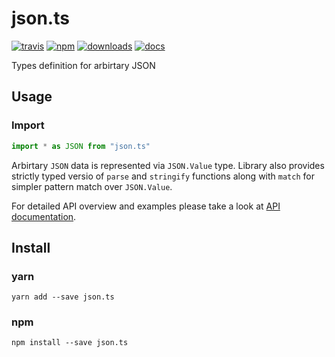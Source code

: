 # json.ts

[![travis][travis-image]][travis-url]
[![npm][npm-image]][npm-url]
[![downloads][downloads-image]][downloads-url]
[![docs][docs-image]][docs-url]


Types definition for arbirtary JSON

## Usage

### Import

```ts
import * as JSON from "json.ts"
```

Arbirtary `JSON` data is represented via `JSON.Value` type. Library also
provides strictly typed versio of `parse` and `stringify` functions along
with `match` for simpler pattern match over `JSON.Value`.

For detailed API overview and examples please take a look at
[API documentation][docs-url].

## Install

### yarn

    yarn add --save json.ts

### npm

    npm install --save json.ts

[travis-image]: https://travis-ci.org/Gozala/json.ts.svg?branch=master
[travis-url]: https://travis-ci.org/Gozala/json.ts
[npm-image]: https://img.shields.io/npm/v/json.ts.svg
[npm-url]: https://npmjs.org/package/json.ts
[downloads-image]: https://img.shields.io/npm/dm/json.ts.svg
[downloads-url]: https://npmjs.org/package/json.ts
[docs-image]:https://img.shields.io/badge/typedoc-latest-ff69b4.svg?style=flat
[docs-url]:https://gozala.github.io/json.ts/